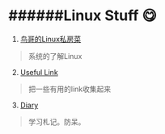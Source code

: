 ######Linux Stuff :yum: 
===

1. [鸟哥的Linux私房菜](http://linux.vbird.org/aboutmysite.php)  
>系统的了解Linux  

2. [Useful Link](./Useful_Link.md )  
>把一些有用的link收集起来  

3. [Diary](./Diary.md)  
>学习札记。防呆。  


